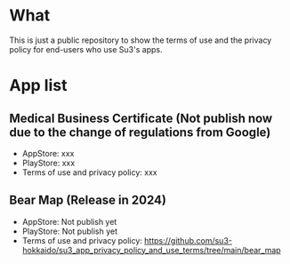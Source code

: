 # What
This is just a public repository to show the terms of use and the privacy policy for end-users who use Su3's apps.


# App list

## Medical Business Certificate (Not publish now due to the change of regulations from Google)
- AppStore: xxx
- PlayStore: xxx
- Terms of use and privacy policy: xxx

## Bear Map (Release in 2024)
- AppStore: Not publish yet
- PlayStore: Not publish yet
- Terms of use and privacy policy: https://github.com/su3-hokkaido/su3_app_privacy_policy_and_use_terms/tree/main/bear_map
